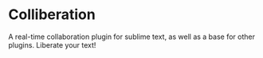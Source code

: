 Colliberation
=============

A real-time collaboration plugin for sublime text, as well as a base for other plugins. Liberate your text!
